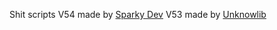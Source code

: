 Shit scripts
V54 made by [Sparky Dev](https://github.com/SparkyDev9339)
V53 made by [Unknowlib](https://github.com/Unknowlib)

